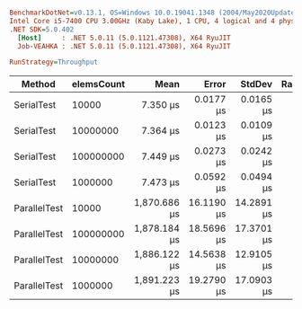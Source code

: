 ``` ini

BenchmarkDotNet=v0.13.1, OS=Windows 10.0.19041.1348 (2004/May2020Update/20H1)
Intel Core i5-7400 CPU 3.00GHz (Kaby Lake), 1 CPU, 4 logical and 4 physical cores
.NET SDK=5.0.402
  [Host]     : .NET 5.0.11 (5.0.1121.47308), X64 RyuJIT
  Job-VEAHKA : .NET 5.0.11 (5.0.1121.47308), X64 RyuJIT

RunStrategy=Throughput  

```
|       Method | elemsCount |         Mean |      Error |     StdDev | Rank |   Gen 0 |  Gen 1 |  Gen 2 | Allocated |
|------------- |----------- |-------------:|-----------:|-----------:|-----:|--------:|-------:|-------:|----------:|
|   SerialTest |      10000 |     7.350 μs |  0.0177 μs |  0.0165 μs |    1 |  0.0839 |      - |      - |     280 B |
|   SerialTest |   10000000 |     7.364 μs |  0.0123 μs |  0.0109 μs |    1 |  0.0839 |      - |      - |     280 B |
|   SerialTest |  100000000 |     7.449 μs |  0.0273 μs |  0.0242 μs |    1 |  0.0839 |      - |      - |     280 B |
|   SerialTest |    1000000 |     7.473 μs |  0.0592 μs |  0.0494 μs |    1 |  0.0839 |      - |      - |     280 B |
| ParallelTest |      10000 | 1,870.686 μs | 16.1190 μs | 14.2891 μs |    2 | 68.3594 | 7.8125 | 7.8125 |  12,432 B |
| ParallelTest |  100000000 | 1,878.184 μs | 18.5696 μs | 17.3701 μs |    2 | 68.3594 | 7.8125 | 7.8125 |  12,432 B |
| ParallelTest |   10000000 | 1,886.122 μs | 14.5638 μs | 12.9105 μs |    2 | 68.3594 | 7.8125 | 7.8125 |  12,432 B |
| ParallelTest |    1000000 | 1,891.223 μs | 19.2790 μs | 17.0903 μs |    2 | 68.3594 | 7.8125 | 7.8125 |  12,432 B |
